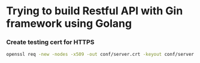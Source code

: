 # Trying to build Restful API with Gin framework using Golang

### Create testing cert for HTTPS

```bash
openssl req -new -nodes -x509 -out conf/server.crt -keyout conf/server.key -days 3650 -subj "/C=DE/ST=NRW/L=Earth/O=Random Company/OU=IT/CN=127.0.0.1/emailAddress=xxxxx@gmail.com"
```
